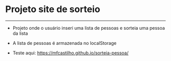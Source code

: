 # Projeto site de sorteio 

-------------------------------------------------------

- Projeto onde o usuário inseri uma lista de pessoas e sorteia uma pessoa da lista

- A lista de pessoas é armazenada no localStorage


- Teste aqui:
  https://mfcastilho.github.io/sorteia-pessoa/

